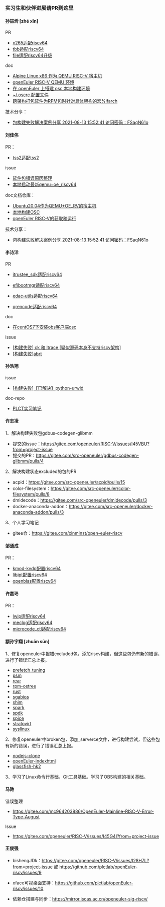 ### 实习生和伙伴进展请PR到这里

#### 孙喆炘  [zhé xīn]

PR

- [x265适配riscv64](https://gitee.com/riscv-spare/x265/pulls/1)
- [tbb适配riscv64](https://gitee.com/riscv-spare/tbb/pulls/2)
- [file适配riscv64升级](https://gitee.com/riscv-spare/file/pulls/1)

doc

- [Alpine Linux x86 作为 QEMU RISC-V 宿主机](https://gitee.com/zxs-un/openEuler-port2riscv64/blob/master/doc/vm-host-AlpineLinux.md)
- [openEuler RISC-V QEMU 环境](https://gitee.com/zxs-un/openEuler-port2riscv64/blob/master/doc/vm-qemu-openEuler-riscv64.md)
- [在 openEuler 上搭建 osc 本地构建环境](https://gitee.com/zxs-un/openEuler-port2riscv64/blob/master/doc/build-osc-build-tools.md)
- [~/.oscrc 配置文件](https://gitee.com/zxs-un/openEuler-port2riscv64/blob/master/doc/build-osc-config-oscrc.md)
- [跨架构打包软件为RPM包时针对具体架构的宏%ifarch](https://gitee.com/zxs-un/openEuler-port2riscv64/blob/master/doc/spec-macro-ifarch.md)

技术分享：

- [包构建失败解决案例分享 2021-08-13 15:52:41  访问密码：FSaqN61o](https://meeting.tencent.com/v2/cloud-record/share?id=91a94eed-8831-4e67-9403-c4a31bc5e3a7&from=3&is-single=true)



#### 刘佳伟

PR：

- [tss2适配tss2](https://gitee.com/src-openeuler/tss2)

issue

- [软件包错误原因整理](https://gitee.com/openeuler/RISC-V/issues/I45G4I?from=project-issue)
- [本地启动最新qemu+oe_riscv64](https://github.com/plctlab/openEuler-riscv/issues/29)

doc文档仓库：

- [Ubuntu20.04作为QEMU+OE_RV的宿主机](https://gitee.com/jiawei__liu/open-euler_riscv64/blob/master/doc/Host-Ubuntu20.04Linux.md)
- [本地构建OSC](https://gitee.com/jiawei__liu/open-euler_riscv64/blob/master/doc/build-osc-build-tools.md)
- [openEuler RISC-V的获取和运行](https://gitee.com/jiawei__liu/open-euler_riscv64/blob/master/doc/vm-qemu-openEuler-riscv64.md)

技术分享：

- [包构建失败解决案例分享 2021-08-13 15:52:41  访问密码：FSaqN61o](https://meeting.tencent.com/v2/cloud-record/share?id=91a94eed-8831-4e67-9403-c4a31bc5e3a7&from=3&is-single=true)



#### 李诗洋

PR

- [itrustee_sdk适配riscv64](https://gitee.com/src-openeuler/itrustee_sdk/pulls/7)

- [efibootmgr适配riscv64](https://gitee.com/src-openeuler/efibootmgr/pulls/14)

- [edac-utils适配riscv64](https://gitee.com/src-openeuler/edac-utils/pulls/6)

- [qrencode适配riscv64](https://gitee.com/src-openeuler/qrencode/pulls/3)

doc

- [在centOS7下安装obs客户端osc](https://gitee.com/lishiyangasdf/open-euler-r-v-learning-notes/blob/master/%E5%9C%A8centOS7%E4%B8%8B%E5%AE%89%E8%A3%85obs%E5%AE%A2%E6%88%B7%E7%AB%AFosc.md)

issue

- [[构建失败] ck 和 ltrace [疑似源码本身不支持riscv架构]](https://gitee.com/openeuler/RISC-V/issues/I466NG?from=project-issue)
- [[构建失败]abrt](https://gitee.com/openeuler/RISC-V/issues/I453WY?from=project-issue#git-comment-divider)



#### 孙浩翔

issue

- [[构建失败]【已解决】python-urwid](https://gitee.com/openeuler/RISC-V/issues?label_ids=108875189&label_text=sig%2Fsig-RISC-V)

doc-repo

- [PLCT实习笔记](https://gitee.com/maximsuen/plct-internship-notes)



#### 许志凌

1、解决构建失败包gdbus-codegen-glibmm

- 提交的issue：https://gitee.com/openeuler/RISC-V/issues/I45VBU?from=project-issue
- 提交的PR：https://gitee.com/src-openeuler/gdbus-codegen-glibmm/pulls/4

2、解决构建状态excluded的包的PR

- acpid：https://gitee.com/src-openeuler/acpid/pulls/15
- color-filesystem：https://gitee.com/src-openeuler/color-filesystem/pulls/8
- dmidecode：https://gitee.com/src-openeuler/dmidecode/pulls/3
- docker-anaconda-addon：https://gitee.com/src-openeuler/docker-anaconda-addon/pulls/3

3、个人学习笔记

- gitee仓：https://gitee.com/xinminst/open-euler-riscv



#### 邹通成

PR：

- [kmod-kvdo配置riscv64](https://gitee.com/src-openeuler/kmod-kvdo/pulls/10#note_6418349)
- [libipt配置riscv64](https://gitee.com/src-openeuler/libipt/pulls/14)
- [openblas配置riscv64](https://gitee.com/src-openeuler/openblas/pulls/8)

#### 许嘉玲

PR：

- [lwip适配riscv64](https://gitee.com/src-openeuler/lwip.git)
- [meclog适配riscv64](https://gitee.com/src-openeuler/mcelog.git)
- [microcode_ctl适配riscv64](https://gitee.com/src-openeuler/microcode_ctl.git)

#### 颛孙宇翔   [zhuān sūn]

1、修复openeuler中报错excluded包，添加riscv构建，但这些包仍有新的错误，进行了错误汇总上报。

- [prefetch_tuning](https://build.openeuler.org/package/show/openEuler:Mainline:RISC-V/prefetch_tuning)
- [psm](https://build.openeuler.org/package/show/openEuler:Mainline:RISC-V/psm)
- [rear](https://build.openeuler.org/package/show/openEuler:Mainline:RISC-V/rear)
- [rpm-ostree](https://build.openeuler.org/package/show/openEuler:Mainline:RISC-V/rpm-ostree)
- [rust](https://build.openeuler.org/package/show/openEuler:Mainline:RISC-V/rust)
- [sgabios](https://build.openeuler.org/package/show/openEuler:Mainline:RISC-V/sgabios)
- [shim](https://build.openeuler.org/package/show/openEuler:Mainline:RISC-V/shim)
- [spark](https://build.openeuler.org/package/show/openEuler:Mainline:RISC-V/spark)
- [spdk](https://build.openeuler.org/package/show/openEuler:Mainline:RISC-V/spdk)
- [spice](https://build.openeuler.org/package/show/openEuler:Mainline:RISC-V/spice)
- [stratovirt](https://build.openeuler.org/package/show/openEuler:Mainline:RISC-V/stratovirt)
- [syslinux](https://build.openeuler.org/package/show/openEuler:Mainline:RISC-V/syslinux)

2、修复openeuler中broken包，添加_serverce文件，进行构建尝试，但这些包有新的错误，进行了错误汇总上报。

- [nodejs-clone](https://build.openeuler.org/package/show/openEuler:Mainline:RISC-V/nodejs-clone)
- [openEuler-indexhtml](https://build.openeuler.org/package/show/openEuler:Mainline:RISC-V/openEuler-indexhtml)
- [glassfish-hk2](https://build.openeuler.org/package/show/openEuler:Mainline:RISC-V/glassfish-hk2)

3、学习了Linux命令行基础，Git工具基础。学习了OBS构建的相关基础。

#### 马驰

错误整理

- https://gitee.com/mc964203886/OpenEuler-Mainline-RISC-V-Error-Type-August

Issue

- https://gitee.com/openeuler/RISC-V/issues/I45G4I?from=project-issue



#### 王俊强

- bishengJDk：https://gitee.com/openeuler/RISC-V/issues/I28H7L?from=project-issue  或  https://github.com/plctlab/openEuler-riscv/issues/9

- xface可视桌面支持：https://github.com/plctlab/openEuler-riscv/issues/10 

- 依赖仓搭建与同步：https://mirror.iscas.ac.cn/openeuler-sig-riscv/ 